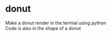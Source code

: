 # donut

Make a donut render in the termial using python <br/>
Code is also in the shape of a donut
